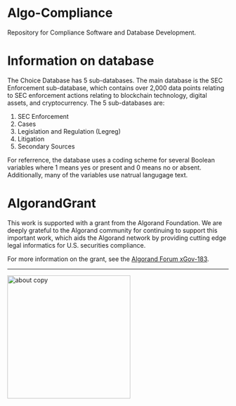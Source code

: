 # Algo-Compliance
Repository for Compliance Software and Database Development.

# Information on database

The Choice Database has 5 sub-databases. The main database is the SEC Enforcement sub-database, which contains over 2,000 data points relating to SEC enforcement actions relating to blockchain technology, digital assets, and cryptocurrency. The 5 sub-databases are:

1. SEC Enforcement
2. Cases
3. Legislation and Regulation (Legreg)
4. Litigation
5. Secondary Sources

For referrence, the database uses a coding scheme for several Boolean variables where 1 means yes or present and 0 means no or absent. Additionally, many of the variables use natrual langugage text.

# AlgorandGrant

This work is supported with a grant from the Algorand Foundation. We are deeply grateful to the Algorand community for continuing to support this important work, which aids the Algorand network by providing cutting edge legal informatics for U.S. securities compliance.

For more information on the grant, see the [Algorand Forum xGov-183](https://forum.algorand.org/t/xgov-183-choice-coin-compliance/11761).

____________________________

<img width="280" alt="about copy" src="https://github.com/ChoiceCoin/algo-compliance/assets/87402354/06d2a8a8-aadf-4609-a36a-122daab5130b">



